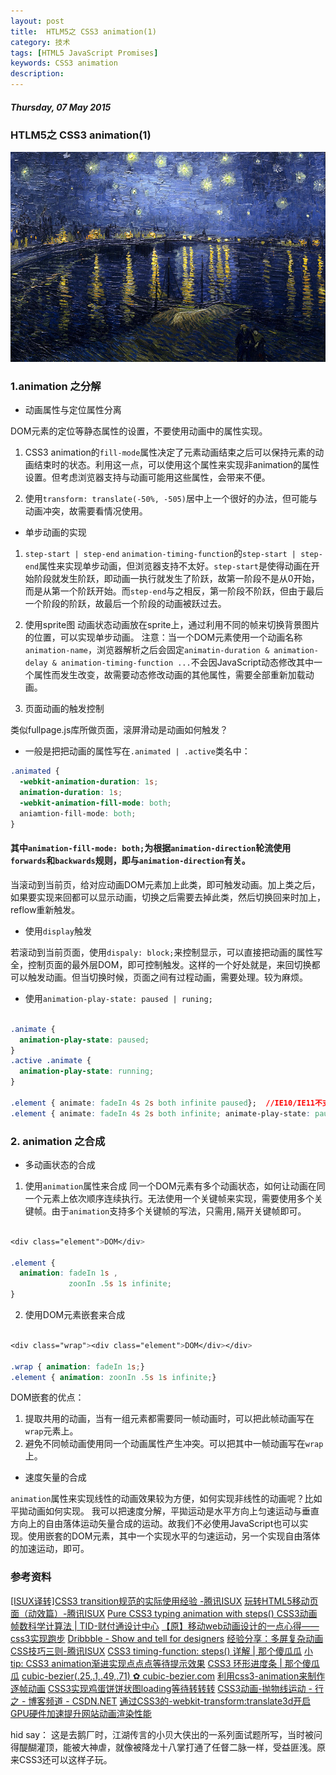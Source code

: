 ```yaml
---
layout: post
title:  HTLM5之 CSS3 animation(1)
category: 技术
tags: [HTML5 JavaScript Promises]
keywords: CSS3 animation
description: 
---
```


##### Thursday, 07 May 2015

### HTLM5之 CSS3 animation(1)

![梵高](/../../assets/img/tech/2015/vincent_van_Gogh_3.jpg)

### 1.animation 之分解

- 动画属性与定位属性分离

DOM元素的定位等静态属性的设置，不要使用动画中的属性实现。
1. CSS3 animation的`fill-mode`属性决定了元素动画结束之后可以保持元素的动画结束时的状态。利用这一点，可以使用这个属性来实现非animation的属性设置。但考虑浏览器支持与动画可能用这些属性，会带来不便。

2. 使用`transform: translate(-50%, -505)`居中上一个很好的办法，但可能与动画冲突，故需要看情况使用。

- 单步动画的实现

1. `step-start | step-end`
`animation-timing-function`的`step-start | step-end`属性来实现单步动画，但浏览器支持不太好。`step-start`是使得动画在开始阶段就发生阶跃，即动画一执行就发生了阶跃，故第一阶段不是从0开始，而是从第一个阶跃开始。而`step-end`与之相反，第一阶段不阶跃，但由于最后一个阶段的阶跃，故最后一个阶段的动画被跃过去。

2. 使用sprite图
动画状态动画放在sprite上，通过利用不同的帧来切换背景图片的位置，可以实现单步动画。
注意：当一个DOM元素使用一个动画名称`animation-name`，浏览器解析之后会固定`animatin-duration & animation-delay & animation-timing-function ...`不会因JavaScript动态修改其中一个属性而发生改变，故需要动态修改动画的其他属性，需要全部重新加载动画。

3. 页面动画的触发控制

类似fullpage.js库所做页面，滚屏滑动是动画如何触发？
- 一般是把把动画的属性写在`.animated | .active`类名中：

````css
.animated {
  -webkit-animation-duration: 1s;
  animation-duration: 1s;
  -webkit-animation-fill-mode: both;
  aniamtion-fill-mode: both;
}

````

#### 其中`animation-fill-mode: both;`为根据`animation-direction`轮流使用`forwards`和`backwards`规则，即与`animation-direction`有关。

当滚动到当前页，给对应动画DOM元素加上此类，即可触发动画。加上类之后，如果要实现来回都可以显示动画，切换之后需要去掉此类，然后切换回来时加上，reflow重新触发。

- 使用`display`触发

若滚动到当前页面，使用`dispaly: block;`来控制显示，可以直接把动画的属性写全，控制页面的最外层DOM，即可控制触发。这样的一个好处就是，来回切换都可以触发动画。但当切换时候，页面之间有过程动画，需要处理。较为麻烦。

- 使用`animation-play-state: paused | runing;`

````css

.animate {
  animation-play-state: paused;
}
.active .animate {
  animation-play-state: running;
}

.element { animate: fadeIn 4s 2s both infinite paused};  //IE10/IE11不支持简写
.element { animate: fadeIn 4s 2s both infinite; animate-play-state: paused;}

````

### 2. animation 之合成

- 多动画状态的合成

1. 使用`animation`属性来合成
同一个DOM元素有多个动画状态，如何让动画在同一个元素上依次顺序连续执行。无法使用一个关键帧来实现，需要使用多个关键帧。由于`animation`支持多个关键帧的写法，只需用`,`隔开关键帧即可。

````css

<div class="element">DOM</div>

.element {
  animation: fadeIn 1s ,
             zoonIn .5s 1s infinite;
}

````

2. 使用DOM元素嵌套来合成

````css

<div class="wrap"><div class="element">DOM</div></div>

.wrap { animation: fadeIn 1s;}
.element { animation: zoonIn .5s 1s infinite;}

````

DOM嵌套的优点：
1. 提取共用的动画，当有一组元素都需要同一帧动画时，可以把此帧动画写在`wrap`元素上。
2. 避免不同帧动画使用同一个动画属性产生冲突。可以把其中一帧动画写在`wrap`上。

- 速度矢量的合成

`animation`属性来实现线性的动画效果较为方便，如何实现非线性的动画呢？比如平拋动画如何实现。
我可以把速度分解，平拋运动是水平方向上匀速运动与垂直方向上的自由落体运动矢量合成的运动。故我们不必使用JavaScript也可以实现。使用嵌套的DOM元素，其中一个实现水平的匀速运动，另一个实现自由落体的加速运动，即可。



### 参考资料
[[ISUX译转]CSS3 transition规范的实际使用经验 -腾讯ISUX](http://isux.tencent.com/css3-transition.html)
[玩转HTML5移动页面（动效篇）-腾讯ISUX](http://isux.tencent.com/play-with-html5-animate.html)
[Pure CSS3 typing animation with steps() ](http://lea.verou.me/2011/09/pure-css3-typing-animation-with-steps/)
[CSS3动画帧数科学计算法 | TID-财付通设计中心](http://tid.tenpay.com/?p=5983)
[【原】移动web动画设计的一点心得——css3实现跑步](http://www.cnblogs.com/PeunZhang/p/3685980.html)
[Dribbble - Show and tell for designers](https://dribbble.com/)
[经验分享：多屏复杂动画CSS技巧三则-腾讯ISUX](http://isux.tencent.com/css-animation-skills.html)
[CSS3 timing-function: steps() 详解 | 那个傻瓜瓜](https://idiotwu.me/understanding-css3-timing-function-steps/)
[小tip: CSS3 animation渐进实现点点点等待提示效果](http://www.zhangxinxu.com/wordpress/2013/06/css3-animation-%E7%82%B9%E7%82%B9%E7%82%B9%E7%AD%89%E5%BE%85%E6%8F%90%E7%A4%BA%E6%95%88%E6%9E%9C/)
[CSS3 环形进度条 | 那个傻瓜瓜](https://idiotwu.me/css3-progress-ring/)
[cubic-bezier(.25,.1,.49,.71) ✿ cubic-bezier.com](http://cubic-bezier.com/#.25,.1,.49,.71)
[利用css3-animation来制作逐帧动画](http://www.qianduan.net/css3-animation/)
[CSS3实现鸡蛋饼饼状图loading等待转转转](http://www.zhangxinxu.com/wordpress/2014/04/css3-pie-loading-waiting-animation/)
[CSS3动画-抛物线运动 - 行之 - 博客频道 - CSDN.NET](http://blog.csdn.net/boycycyzero/article/details/44088707)
[通过CSS3的-webkit-transform:translate3d开启GPU硬件加速提升网站动画渲染性能](http://blog.bingo929.com/transform-translate3d-translatez-transition-gpu-hardware-acceleration.html)


hid say： 这是去鹅厂时，江湖传言的小贝大侠出的一系列面试题所写，当时被问得醍醐灌顶，能被大神虐，就像被降龙十八掌打通了任督二脉一样，受益匪浅。原来CSS3还可以这样子玩。



